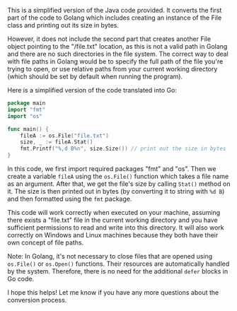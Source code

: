 This is a simplified version of the Java code provided. It converts the first part of the code to Golang which includes creating an instance of the File class and printing out its size in bytes. 

However, it does not include the second part that creates another File object pointing to the "/file.txt" location, as this is not a valid path in Golang and there are no such directories in the file system. The correct way to deal with file paths in Golang would be to specify the full path of the file you're trying to open, or use relative paths from your current working directory (which should be set by default when running the program).

Here is a simplified version of the code translated into Go:
```go
package main
import "fmt"
import "os"

func main() {
    fileA := os.File("file.txt")
    size, _ := fileA.Stat()
    fmt.Printf("%,d B%n", size.Size()) // print out the size in bytes
}
```
In this code, we first import required packages "fmt" and "os". Then we create a variable `fileA` using the `os.File()` function which takes a file name as an argument. After that, we get the file's size by calling `Stat()` method on it. The size is then printed out in bytes (by converting it to string with `%d B`) and then formatted using the `fmt` package.

This code will work correctly when executed on your machine, assuming there exists a "file.txt" file in the current working directory and you have sufficient permissions to read and write into this directory. It will also work correctly on Windows and Linux machines because they both have their own concept of file paths. 

Note: In Golang, it's not necessary to close files that are opened using `os.File()` or `os.Open()` functions. Their resources are automatically handled by the system. Therefore, there is no need for the additional `defer` blocks in Go code. 

I hope this helps! Let me know if you have any more questions about the conversion process.
